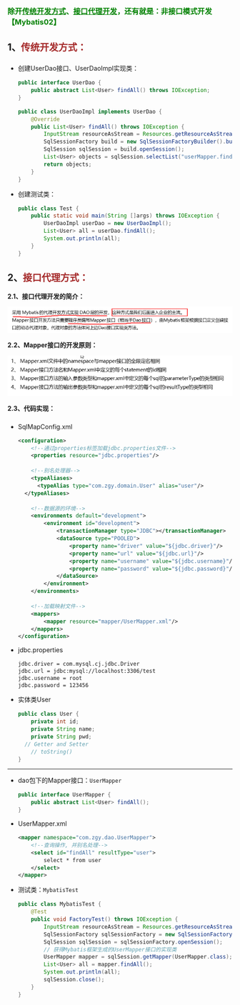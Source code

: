 ### <span style="color:green">除开<u>传统开发方式</u>、<u>接口代理开发</u>，还有就是：非接口模式开发【Mybatis02】</span>

## 1、<span style="color:brown">传统开发方式：</span>

### <!--在resources文件下，mapper/UserMapper.xml、SqlMapConfig.xml、jdbc.properties不变-->

### <!--在domain包下，实体类User不变，且pom.xml文件内容也不变-->

- 创建UserDao接口、UserDaoImpl实现类：

  ```Java
  public interface UserDao {
      public abstract List<User> findAll() throws IOException;
  }
  ```

  ```java
  public class UserDaoImpl implements UserDao {
      @Override
      public List<User> findAll() throws IOException {
          InputStream resourceAsStream = Resources.getResourceAsStream("SqlMapConfig.xml");
          SqlSessionFactory build = new SqlSessionFactoryBuilder().build(resourceAsStream);
          SqlSession sqlSession = build.openSession();
          List<User> objects = sqlSession.selectList("userMapper.findAll");
          return objects;
      }
  }
  ```

- 创建测试类：

  ```java
  public class Test {
      public static void main(String []args) throws IOException {
          UserDaoImpl userDao = new UserDaoImpl();
          List<User> all = userDao.findAll();
          System.out.println(all);
      }
  }
  ```

  

## 2、<span style="color:brown">接口代理方式：</span>

**2.1、接口代理开发的简介：**

![image-20220926213610458](https://raw.githubusercontent.com/root-bine/image/main/Typora-image/%E6%8E%A5%E5%8F%A3%E4%BB%A3%E7%90%86%E5%BC%80%E5%8F%91%E6%96%B9%E5%BC%8F%E7%AE%80%E4%BB%8B.png)

**2.2、Mapper接口的开发原则：**

![image-20220926213709488](https://raw.githubusercontent.com/root-bine/image/main/Typora-image/Mapper%E6%8E%A5%E5%8F%A3%E7%9A%84%E5%BC%80%E5%8F%91%E5%8E%9F%E5%88%99.png)

**2.3、代码实现：**

### <!--Mapper.xml文件中的namespace，与Mapper的全类名相同-->

### <!--SqlMapConfig.xml、jdbc.properties不变、实体类User、pom.xml，不变-->

- SqlMapConfig.xml

  ```xml
  <configuration>
      <!--通过properties标签加载jdbc.properties文件-->
      <properties resource="jdbc.properties"/>
      
      <!--别名处理器-->
      <typeAliases>
      	<typeAlias type="com.zgy.domain.User" alias="user"/>
  	</typeAliases>
      
      <!--数据源的环境-->
      <environments default="development">
          <environment id="development">
              <transactionManager type="JDBC"></transactionManager>
              <dataSource type="POOLED">
                  <property name="driver" value="${jdbc.driver}"/>
                  <property name="url" value="${jdbc.url}"/>
                  <property name="username" value="${jdbc.username}"/>
                  <property name="password" value="${jdbc.password}"/>
              </dataSource>
          </environment>
      </environments>
      
      <!--加载映射文件-->
      <mappers>
          <mapper resource="mapper/UserMapper.xml"/>
      </mappers>
  </configuration>
  ```

- jdbc.properties

  ```properties
  jdbc.driver = com.mysql.cj.jdbc.Driver
  jdbc.url = jdbc:mysql://localhost:3306/test
  jdbc.username = root
  jdbc.password = 123456
  ```

- 实体类User

  ```java
  public class User {
      private int id;
      private String name;
      private String pwd;
  	// Getter and Setter
      // toString()
  }
  ```

---

- dao包下的Mapper接口：`UserMapper`

  ```java
  public interface UserMapper {
      public abstract List<User> findAll();
  }
  ```

- UserMapper.xml

  ```xml
  <mapper namespace="com.zgy.dao.UserMapper">
      <!--查询操作, 并别名处理-->
      <select id="findAll" resultType="user">
          select * from user
      </select>
  </mapper>
  ```
  
- 测试类：`MybatisTest`

  ```java
  public class MybatisTest {
      @Test
      public void FactoryTest() throws IOException {
          InputStream resourceAsStream = Resources.getResourceAsStream("SqlMapConfig.xml");
          SqlSessionFactory sqlSessionFactory = new SqlSessionFactoryBuilder().build(resourceAsStream);
          SqlSession sqlSession = sqlSessionFactory.openSession();
          // 获得Mybatis框架生成的UserMapper接口的实现类
          UserMapper mapper = sqlSession.getMapper(UserMapper.class);
          List<User> all = mapper.findAll();
          System.out.println(all);
          sqlSession.close();
      }
  }
  ```